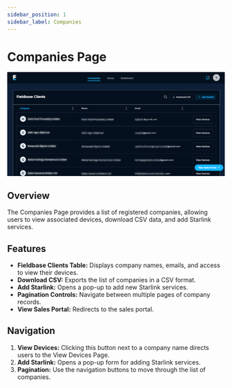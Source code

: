 ```yaml
---
sidebar_position: 1
sidebar_label: Companies
---
```


# Companies Page
![Companies](./images/companies.png)
## Overview
The Companies Page provides a list of registered companies, allowing users to view associated devices, download CSV data, and add Starlink services.

## Features
- **Fieldbase Clients Table:** Displays company names, emails, and access to view their devices.
- **Download CSV:** Exports the list of companies in a CSV format.
- **Add Starlink:** Opens a pop-up to add new Starlink services.
- **Pagination Controls:** Navigate between multiple pages of company records.
- **View Sales Portal:** Redirects to the sales portal.

## Navigation
1. **View Devices:** Clicking this button next to a company name directs users to the View Devices Page.
2. **Add Starlink:** Opens a pop-up form for adding Starlink services.
3. **Pagination:** Use the navigation buttons to move through the list of companies.
